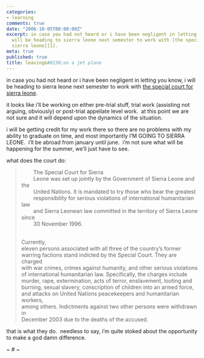 ```yaml
---
categories:
- learning
comments: true
date: "2006-10-05T00:00:00Z"
excerpt: in case you had not heard or i have been negligent in letting you know, i
  will be heading to sierra leone next semester to work with [the special court for
  sierra leone][1]. 
meta: true
published: true
title: leaving&#8230;on a jet plane
---
```


in case you had not heard or i have been negligent in letting you know, i will be heading to sierra leone next semester to work with [the special court for sierra leone][1].  

 [1]: http://www.sc-sl.org/

it looks like i’ll be working on either pre-trial stuff, trial work (assisting not arguing, obviously) or post-trial appellate level work.  at this point we are not sure and it will depend upon the dynamics of the situation.

i will be getting credit for my work there so there are no problems with my ability to graduate on time, and most importantly I’M GOING TO SIERRA LEONE.  i’ll be abroad from january until june.  i’m not sure what will be happening for the summer, we’ll just have to see.

what does the court do:

>   
>         The Special Court for Sierra  
>         Leone was set up jointly by the Government of Sierra Leone and the  
>         United Nations. It is mandated to try those who bear the greatest  
>         responsibility for serious violations of international humanitarian law  
>         and Sierra Leonean law committed in the territory of Sierra Leone since  
>         30 November 1996.  
>         
> 
> Currently,  
> eleven persons associated with all three of the country’s former  
> warring factions stand indicted by the Special Court. They are charged  
> with war crimes, crimes against humanity, and other serious violations  
> of international humanitarian law. Specifically, the charges include  
> murder, rape, extermination, acts of terror, enslavement, looting and  
> burning, sexual slavery, conscription of children into an armed force,  
> and attacks on United Nations peacekeepers and humanitarian workers,  
> among others. Indictments against two other persons were withdrawn in  
> December 2003 due to the deaths of the accused.

that is what they do.  needless to say, i’m quite stoked about the opportunity to make a god damn difference.

~ # ~